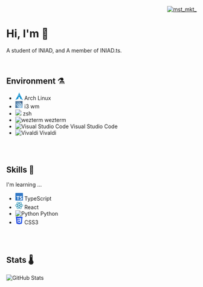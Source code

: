 <div>
    <p align='right'>
        <a href="https://twitter.com/mst_mkt_" target="blank">
            <img src="https://img.shields.io/twitter/follow/mst_mkt_?logo=twitter&style=flat-square" alt="mst_mkt_" />
        </a>
    </p>
    <h1>
        Hi, I'm 🧶
    </h1>
    <p>A student of INIAD, and A member of INIAD.ts.</p>
</div>
<br>

## Environment ⚗️

- <img width='20px' alt='ArchLinux' src='./assets/archlinux.svg' />  Arch Linux
- <img width='20px' alt='i3 window manager' src='./assets/i3.svg' /> i3 wm
- <img width='20px' aly='zsh' src='https://www.zsh.org/color_vertical_icon.png' /> zsh
- <img width='20px' alt='wezterm' src='https://wezfurlong.org/wezterm/favicon.svg' /> wezterm
- <img width='20px' alt='Visual Studio Code' src='https://code.visualstudio.com/assets/images/code-stable.png' /> Visual Studio Code
- <img width='20px' alt='Vivaldi' src='https://vivaldi.com/wp-content/themes/vivaldicom-theme/img/press/icons/viv_icon.png' /> Vivaldi
<br>
<br>

## Skills 🍹
I'm learning ...
- <img width='20px' alt='TypeScript' src='./assets/typescript.svg' /> TypeScript
- <img width='20px' alt='React' src='./assets/react.svg'> React
- <img width='20px' alt='Python' src='https://s3.dualstack.us-east-2.amazonaws.com/pythondotorg-assets/media/files/python-logo-only.svg'> Python
- <img width='20px' alt='CSS3' src='./assets/css3.svg'> CSS3
<br>
<br>


## Stats 🌡️

![GitHub Stats](https://github-readme-stats.vercel.app/api?username=mst-mkt&count_private=true&show_icons=true&theme=graywhite)
